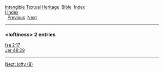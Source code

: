 [Intangible Textual Heritage](../../index)  [Bible](../index) 
[Index](index)   
[l Index](_l_)  
  [Previous](c06885)  [Next](c06887) 

------------------------------------------------------------------------

### &lt;loftiness&gt; 2 entries

[Isa 2:17](../kjv/isa002.htm#017)  
[Jer 48:29](../kjv/jer048.htm#029)  

------------------------------------------------------------------------

[Next: lofty (8)](c06887)
